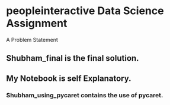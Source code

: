 # peopleinteractive Data Science Assignment
A Problem Statement

## Shubham_final is the final solution.
## My Notebook is self Explanatory.

### Shubham_using_pycaret contains the use of pycaret.
